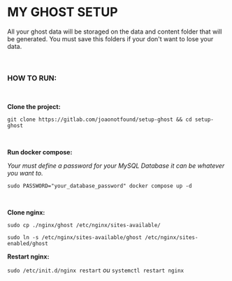 

# <strong>MY GHOST SETUP</strong>

All your ghost data will be storaged on the data and content folder that will be generated. You must save this folders if your don't want to lose your data.

<br>

### HOW TO RUN:
<br>

<strong>Clone the project:</strong> 

`git clone https://gitlab.com/joaonotfound/setup-ghost && cd setup-ghost`

<br>

<strong>Run docker compose:</strong>

<i>Your must define a password for your MySQL Database it can be whatever you want to.</i>

`sudo PASSWORD="your_database_password" docker compose up -d`

<br>

<strong>Clone nginx:</strong>

`sudo cp ./nginx/ghost /etc/nginx/sites-available/ `

`sudo ln -s /etc/nginx/sites-available/ghost /etc/nginx/sites-enabled/ghost`



**Restart nginx:**

`sudo /etc/init.d/nginx restart` *ou* `systemctl restart nginx`

